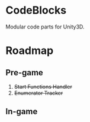 # CodeBlocks
Modular code parts for Unity3D.

# Roadmap
## Pre-game
1. ~~Start Functions Handler~~
2. ~~Enumerator Tracker~~
## In-game
